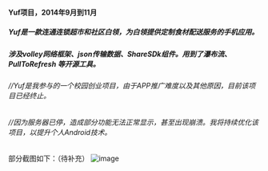 #### Yuf项目，2014年9月到11月
##### Yuf是一款连通连锁超市和社区白领，为白领提供定制食材配送服务的手机应用。
##### 涉及volley网络框架、json传输数据、ShareSDk组件。用到了瀑布流、PullToRefresh 等开源工具。
###### *//Yuf是我参与的一个校园创业项目，由于APP推广难度以及其他原因，目前该项目已经终止。*
###### *//因为服务器已停，造成部分功能无法正常显示，甚至出现崩溃。我将持续优化该项目，以提升个人Android技术。*

部分截图如下：（待补充）
![image](https://github.com/ZM-Fight/yuf/res/Screenshot/loading.png)
